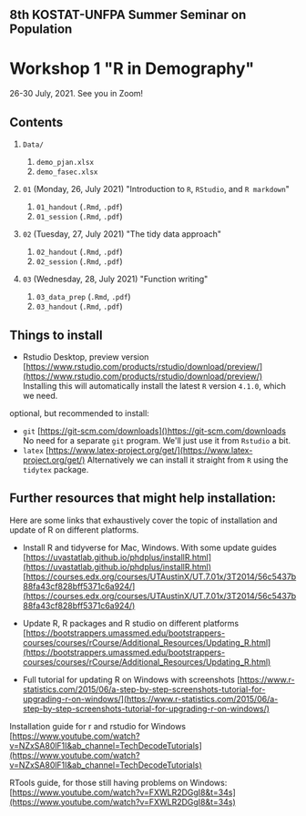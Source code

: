 ## 8th KOSTAT-UNFPA Summer Seminar on Population
# Workshop 1 "R in Demography"

26-30 July, 2021. See you in Zoom!

## Contents

1. `Data/`
   1. `demo_pjan.xlsx`
   2. `demo_fasec.xlsx`

2. `01` (Monday, 26, July 2021) "Introduction to `R`, `RStudio`, and `R markdown`"
   1. `01_handout` (`.Rmd`, `.pdf`)
   2. `01_session` (`.Rmd`, `.pdf`)
3. `02` (Tuesday, 27, July 2021) "The tidy data approach"
   1. `02_handout` (`.Rmd`, `.pdf`)
   2. `02_session` (`.Rmd`, `.pdf`)
4. `03` (Wednesday, 28, July 2021) "Function writing"
   1. `03_data_prep` (`.Rmd`, `.pdf`)
   2. `03_handout` (`.Rmd`, `.pdf`)

## Things to install

* Rstudio Desktop, preview version [https://www.rstudio.com/products/rstudio/download/preview/](https://www.rstudio.com/products/rstudio/download/preview/)
Installing this will automatically install the latest `R` version `4.1.0`, which we need.

optional, but recommended to install:
* `git` [https://git-scm.com/downloads]()https://git-scm.com/downloads No need for a separate `git` program. We'll just use it from `Rstudio` a bit.
* `latex` [https://www.latex-project.org/get/](https://www.latex-project.org/get/)  Alternatively we can install it straight from `R` using the `tidytex` package.

## Further resources that might help installation:

Here are some links that exhaustively cover the topic of installation and update of R on different platforms.

* Install R and tidyverse for Mac, Windows. With some update guides
[https://uvastatlab.github.io/phdplus/installR.html](https://uvastatlab.github.io/phdplus/installR.html)
[https://courses.edx.org/courses/UTAustinX/UT.7.01x/3T2014/56c5437b88fa43cf828bff5371c6a924/](https://courses.edx.org/courses/UTAustinX/UT.7.01x/3T2014/56c5437b88fa43cf828bff5371c6a924/)

* Update R, R packages and R studio on different platforms 
[https://bootstrappers.umassmed.edu/bootstrappers-courses/courses/rCourse/Additional_Resources/Updating_R.html](https://bootstrappers.umassmed.edu/bootstrappers-courses/courses/rCourse/Additional_Resources/Updating_R.html)

* Full tutorial for updating R on Windows with screenshots
[https://www.r-statistics.com/2015/06/a-step-by-step-screenshots-tutorial-for-upgrading-r-on-windows/](https://www.r-statistics.com/2015/06/a-step-by-step-screenshots-tutorial-for-upgrading-r-on-windows/)

Installation guide for r and rstudio for Windows
[https://www.youtube.com/watch?v=NZxSA80lF1I&ab_channel=TechDecodeTutorials](https://www.youtube.com/watch?v=NZxSA80lF1I&ab_channel=TechDecodeTutorials)

RTools guide, for those still having problems on Windows:
[https://www.youtube.com/watch?v=FXWLR2DGgI8&t=34s](https://www.youtube.com/watch?v=FXWLR2DGgI8&t=34s)
